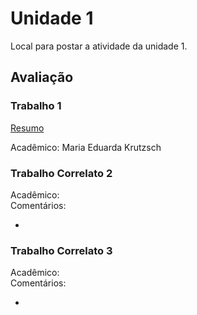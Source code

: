 # Unidade 1

Local para postar a atividade da unidade 1.  

## Avaliação

### Trabalho 1
[Resumo](resumo_texto_maria_ed.pdf)

Acadêmico: Maria Eduarda Krutzsch

### Trabalho Correlato 2

Acadêmico:  
Comentários:  

-  

### Trabalho Correlato 3

Acadêmico:  
Comentários:  

-  
